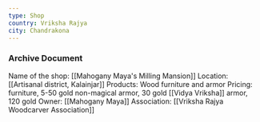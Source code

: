 ```yaml
---
type: Shop
country: Vriksha Rajya
city: Chandrakona
---
```








### Archive Document

Name of the shop: [[Mahogany Maya's Milling Mansion]]
Location: [[Artisanal district, Kalainjar]]
Products: Wood furniture and armor
Pricing: 
	furniture, 5-50 gold
	non-magical armor, 30 gold
	[[Vidya Vriksha]] armor, 120 gold
Owner: [[Mahogany Maya]]
Association: [[Vriksha Rajya Woodcarver Association]]
